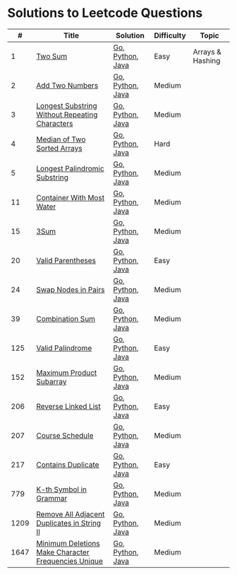 # Solutions to Leetcode Questions


| # | Title | Solution | Difficulty | Topic |
|---| ----- | -------- | ---------- | ----- |
|1|[Two Sum](./Algorithms/1.%20Two%20Sum/) | [Go](./Algorithms/1.%20Two%20Sum/go/two_sum.go), [Python](./Algorithms/1.%20Two%20Sum/python/), [Java]()|Easy| Arrays & Hashing |
|2|[Add Two Numbers](./Algorithms/2.%20Add%20Two%20Numbers/) | [Go](), [Python](), [Java]()|Medium|  |
|3|[Longest Substring Without Repeating Characters](./Algorithms/3.%20Longest%20Substring%20Without%20Repeating%20Characters/) | [Go](), [Python](), [Java]()|Medium|  |
|4|[Median of Two Sorted Arrays](./Algorithms/4.%20Median%20of%20Two%20Sorted%20Arrays/) | [Go](), [Python](), [Java]()|Hard|  |
|5|[Longest Palindromic Substring](./Algorithms/5.%20Longest%20Palindromic%20Substring/) | [Go](), [Python](), [Java]()|Medium|  |
|11|[Container With Most Water](./Algorithms/11.%20Container%20With%20Most%20Water/) | [Go](), [Python](), [Java]()|Medium|  |
|15|[3Sum](./Algorithms/15.%203Sum/) | [Go](), [Python](), [Java]()|Medium|  |
|20|[Valid Parentheses](./Algorithms/20.%20Valid%20Parentheses/) | [Go](), [Python](), [Java]()|Easy|  |
|24|[Swap Nodes in Pairs](./Algorithms/24.%20Swap%20Nodes%20in%20Pairs/) | [Go](), [Python](), [Java]()|Medium|  |
|39|[Combination Sum](./Algorithms/39.%20Combination%20Sum/) | [Go](), [Python](), [Java]()|Medium|  |
|125|[Valid Palindrome](./Algorithms/125.%20Valid%20Palindrome/) | [Go](), [Python](), [Java]()|Easy|  |
|152|[Maximum Product Subarray](./Algorithms/152.%20Maximum%20Product%20Subarray/) | [Go](), [Python](), [Java]()|Medium|  |
|206|[Reverse Linked List](./Algorithms/206.%20Reverse%20Linked%20List/) | [Go](), [Python](), [Java]()|Easy|  |
|207|[Course Schedule](./Algorithms/207.%20Course%20Schedule/) | [Go](), [Python](), [Java]()|Medium|  |
|217|[Contains Duplicate](./Algorithms/217.%20Contains%20Duplicate/) | [Go](), [Python](), [Java]()|Easy|  |
|779|[K-th Symbol in Grammar](./Algorithms/779.%20K-th%20Symbol%20in%20Grammar/README.md) | [Go](), [Python](), [Java]()|Medium|  |
|1209|[Remove All Adjacent Duplicates in String II](./Algorithms/1209.%20Remove%20All%20Adjacent%20Duplicates%20in%20String%20II/) | [Go](), [Python](./Algorithms/1209.%20Remove%20All%20Adjacent%20Duplicates%20in%20String%20II/python/1209_remove_adjacent_duplicates.py), [Java](./Algorithms/1209.%20Remove%20All%20Adjacent%20Duplicates%20in%20String%20II/java/1209_remove_adjacent_duplicates.java)|Medium|  |
|1647|[Minimum Deletions Make Character Frequencies Unique](./Algorithms/1647.%20Minimum%20Deletions%20Make%20Character%20Frequencies%20Unique/) | [Go](), [Python](), [Java]()|Medium|  |


